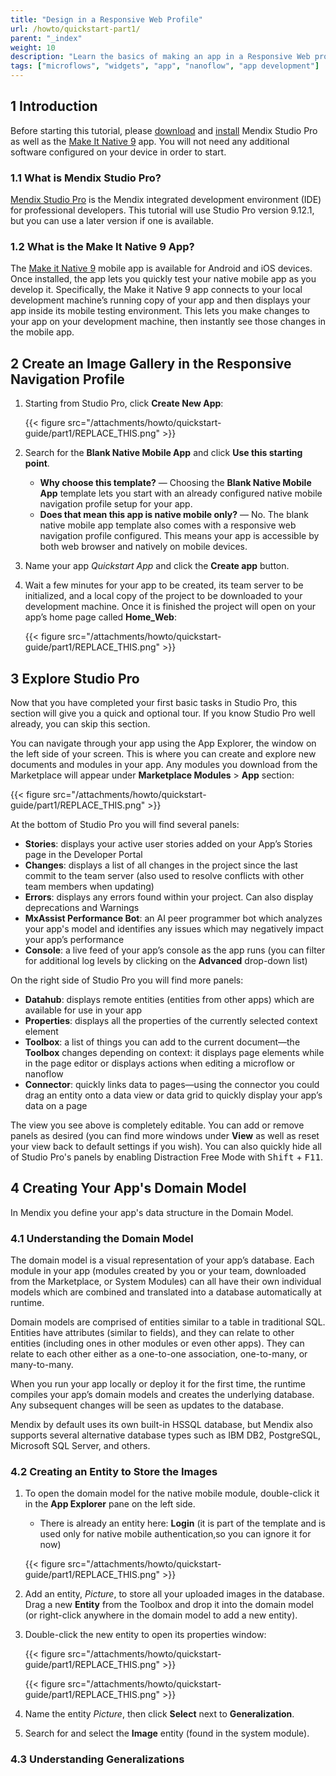 ```yaml
---
title: "Design in a Responsive Web Profile"
url: /howto/quickstart-part1/
parent: "_index"
weight: 10
description: "Learn the basics of making an app in a Responsive Web profile."
tags: ["microflows", "widgets", "app", "nanoflow", "app development"]
---
```


## 1 Introduction 

Before starting this tutorial, please [download](https://marketplace.mendix.com/index3.html) and [install](/howto/general/install/) Mendix Studio Pro as well as the [Make It Native 9](/refguide/getting-the-make-it-native-app/) app. You will not need any additional software configured on your device in order to start.

### 1.1 What is Mendix Studio Pro?

[Mendix Studio Pro](https://marketplace.mendix.com/link/studiopro/) is the Mendix integrated development environment (IDE) for professional developers. This tutorial will use Studio Pro version 9.12.1, but you can use a later version if one is available.

### 1.2 What is the Make It Native 9 App?

The [Make it Native 9](/refguide/getting-the-make-it-native-app/) mobile app is available for Android and iOS devices. Once installed, the app lets you quickly test your native mobile app as you develop it. Specifically, the Make it Native 9 app connects to your local development machine’s running copy of your app and then displays your app inside its mobile testing environment. This lets you make changes to your app on your development machine, then instantly see those changes in the mobile app.

## 2 Create an Image Gallery in the Responsive Navigation Profile

1.  Starting from Studio Pro, click **Create New App**:

    {{< figure src="/attachments/howto/quickstart-guide/part1/REPLACE_THIS.png" >}}

1. Search for the **Blank Native Mobile App** and click **Use this starting point**.
    * **Why choose this template?** — Choosing the **Blank Native Mobile App** template lets you start with an already configured native mobile navigation profile setup for your app. 
    * **Does that mean this app is native mobile only?** — No. The blank native mobile app template also comes with a responsive web navigation profile configured. This means your app is accessible by both web browser and natively on mobile devices.
1. Name your app *Quickstart App* and click the **Create app** button.
1. Wait a few minutes for your app to be created, its team server to be initialized, and a local copy of the project to be downloaded to your development machine. Once it is finished the project will open on your app’s home page called **Home_Web**:

    {{< figure src="/attachments/howto/quickstart-guide/part1/REPLACE_THIS.png" >}}

## 3 Explore Studio Pro

Now that you have completed your first basic tasks in Studio Pro, this section will give you a quick and optional tour. If you know Studio Pro well already, you can skip this section.

You can navigate through your app using the App Explorer, the window on the left side of your screen. This is where you can create and explore new documents and modules in your app. Any modules you download from the Marketplace will appear under **Marketplace Modules** > **App** section:

{{< figure src="/attachments/howto/quickstart-guide/part1/REPLACE_THIS.png" >}}

At the bottom of Studio Pro you will find several panels:

* **Stories**: displays your active user stories added on your App’s Stories page in the Developer Portal
* **Changes**: displays a list of all changes in the project since the last commit to the team server (also used to resolve conflicts with other team members when updating)
* **Errors**: displays any errors found within your project. Can also display deprecations and Warnings
* **MxAssist Performance Bot**: an AI peer programmer bot which analyzes your app's model and identifies any issues which may negatively impact your app’s performance
* **Console**: a live feed of your app’s console as the app runs (you can filter for additional log levels by clicking on the **Advanced** drop-down list)

On the right side of Studio Pro you will find more panels:

* **Datahub**: displays remote entities (entities from other apps) which are available for use in your app
* **Properties**: displays all the properties of the currently selected context element
* **Toolbox**: a list of things you can add to the current document⁠—the **Toolbox** changes depending on context: it displays page elements while in the page editor or displays actions when editing a microflow or nanoflow
* **Connector**: quickly links data to pages⁠—using the connector you could drag an entity onto a data view or data grid to quickly display your app’s data on a page

The view you see above is completely editable. You can add or remove panels as desired (you can find more windows under **View** as well as reset your view back to default settings if you wish). You can also quickly hide all of Studio Pro's panels by enabling Distraction Free Mode with <kbd>Shift</kbd> + <kbd>F11</kbd>.

## 4 Creating Your App's Domain Model

In Mendix you define your app's data structure in the Domain Model.

### 4.1 Understanding the Domain Model

The domain model is a visual representation of your app’s database. Each module in your app (modules created by you or your team, downloaded from the Marketplace, or System Modules) can all have their own individual models which are combined and translated into a database automatically at runtime. 

Domain models are comprised of entities similar to a table in traditional SQL. Entities have attributes (similar to fields), and they can relate to other entities (including ones in other modules or even other apps). They can relate to each other either as a one-to-one association, one-to-many, or many-to-many.

When you run your app locally or deploy it for the first time,  the runtime compiles your app’s domain models and creates the underlying database. Any subsequent changes will be seen as updates to the database.

Mendix by default uses its own built-in HSSQL database, but Mendix also supports several alternative database types such as IBM DB2, PostgreSQL, Microsoft SQL Server, and others. 

### 4.2 Creating an Entity to Store the Images

1.  To open the domain model for the native mobile module, double-click it in the **App Explorer** pane on the left side. 
    *  There is already an entity here: **Login** (it is part of the template and is used only for native mobile authentication,so you can ignore it for now)

    {{< figure src="/attachments/howto/quickstart-guide/part1/REPLACE_THIS.png" >}}

1. Add an entity, *Picture*, to store all your uploaded images in the database. Drag a new **Entity** from the Toolbox and drop it into the domain model (or right-click anywhere in the domain model to add a new entity). 
1.  Double-click the new entity to open its properties window:

    {{< figure src="/attachments/howto/quickstart-guide/part1/REPLACE_THIS.png" >}}

    {{< figure src="/attachments/howto/quickstart-guide/part1/REPLACE_THIS.png" >}}

1. Name the entity *Picture*, then click **Select** next to **Generalization**. 
1. Search for and select the **Image** entity (found in the system module).

### 4.3 Understanding Generalizations